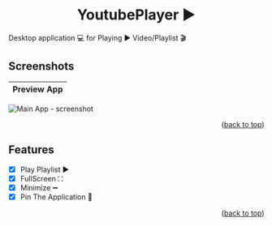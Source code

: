 <div id="top"></div>
<h1 align="center"> YoutubePlayer ▶️ </h1>

Desktop application 💻 for Playing ▶️ Video/Playlist 🎬 <br />

## Screenshots
Preview App         |
:---------------------:|
![Main App - screenshot](screenshots/Main.gif) 

<p align="right">(<a href="#top">back to top</a>)</p>

## Features
* [x] Play Playlist ▶️
* [x] FullScreen ⛶
* [x] Minimize ➖
* [x] Pin The Application 📌

<p align="right">(<a href="#top">back to top</a>)</p>
